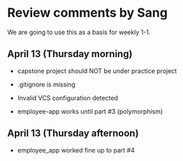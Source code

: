 # Review comments by Sang

We are going to use this as a basis for
weekly 1-1.

## April 13 (Thursday morning)
- capstone project should NOT be under practice project
- .gitignore is missing
- Invalid VCS configuration detected

- employee-app works until part #3 (polymorphism)

## April 13 (Thursday afternoon)
- employee_app worked fine up to part #4
